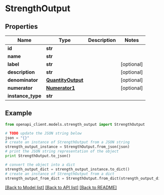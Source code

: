 # StrengthOutput


## Properties
Name | Type | Description | Notes
------------ | ------------- | ------------- | -------------
**id** | **str** |  | 
**name** | **str** |  | 
**label** | **str** |  | [optional] 
**description** | **str** |  | [optional] 
**denominator** | [**QuantityOutput**](QuantityOutput.md) |  | [optional] 
**numerator** | [**Numerator1**](Numerator1.md) |  | [optional] 
**instance_type** | **str** |  | 

## Example

```python
from openapi_client.models.strength_output import StrengthOutput

# TODO update the JSON string below
json = "{}"
# create an instance of StrengthOutput from a JSON string
strength_output_instance = StrengthOutput.from_json(json)
# print the JSON string representation of the object
print StrengthOutput.to_json()

# convert the object into a dict
strength_output_dict = strength_output_instance.to_dict()
# create an instance of StrengthOutput from a dict
strength_output_from_dict = StrengthOutput.from_dict(strength_output_dict)
```
[[Back to Model list]](../README.md#documentation-for-models) [[Back to API list]](../README.md#documentation-for-api-endpoints) [[Back to README]](../README.md)


